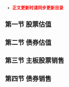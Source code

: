 <font face = "宋体">

- <font color = red> **正文更新时请同步更新目录** </font>

## 第一节 股票估值

## 第二节 债券估值

## 第三节 主板股票销售

## 第四节 债券销售

</font>